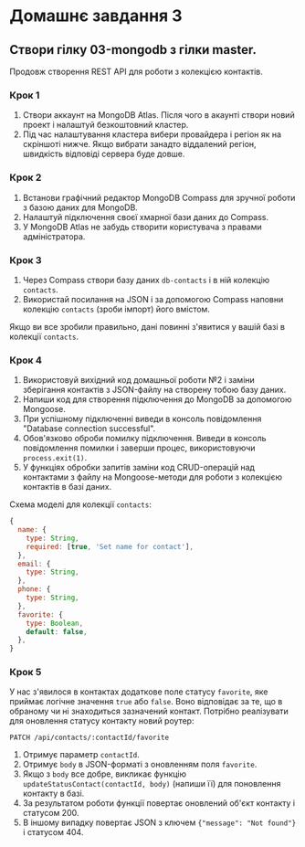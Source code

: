 # Домашнє завдання 3

## Створи гілку 03-mongodb з гілки master.

Продовж створення REST API для роботи з колекцією контактів.

### Крок 1

1. Створи аккаунт на MongoDB Atlas. Після чого в акаунті створи новий проект і налаштуй безкоштовний кластер.
2. Під час налаштування кластера вибери провайдера і регіон як на скріншоті нижче. Якщо вибрати занадто віддалений регіон, швидкість відповіді сервера буде довше.

### Крок 2

1. Встанови графічний редактор MongoDB Compass для зручної роботи з базою даних для MongoDB.
2. Налаштуй підключення своєї хмарної бази даних до Compass.
3. У MongoDB Atlas не забудь створити користувача з правами адміністратора.

### Крок 3

1. Через Compass створи базу даних `db-contacts` і в ній колекцію `contacts`.
2. Використай посилання на JSON і за допомогою Compass наповни колекцію `contacts` (зроби імпорт) його вмістом.

Якщо ви все зробили правильно, дані повинні з'явитися у вашій базі в колекції `contacts`.

### Крок 4

1. Використовуй вихідний код домашньої роботи №2 і заміни зберігання контактів з JSON-файлу на створену тобою базу даних.
2. Напиши код для створення підключення до MongoDB за допомогою Mongoose.
3. При успішному підключенні виведи в консоль повідомлення "Database connection successful".
4. Обов'язково оброби помилку підключення. Виведи в консоль повідомлення помилки і заверши процес, використовуючи `process.exit(1)`.
5. У функціях обробки запитів заміни код CRUD-операцій над контактами з файлу на Mongoose-методи для роботи з колекцією контактів в базі даних.

Схема моделі для колекції `contacts`:

```javascript
{
  name: {
    type: String,
    required: [true, 'Set name for contact'],
  },
  email: {
    type: String,
  },
  phone: {
    type: String,
  },
  favorite: {
    type: Boolean,
    default: false,
  },
}
```

### Крок 5

У нас з'явилося в контактах додаткове поле статусу `favorite`, яке приймає логічне значення `true` або `false`. Воно відповідає за те, що в обраному чи ні знаходиться зазначений контакт. Потрібно реалізувати для оновлення статусу контакту новий роутер:

```http
PATCH /api/contacts/:contactId/favorite
```

1. Отримує параметр `contactId`.
2. Отримує `body` в JSON-форматі з оновленням поля `favorite`.
3. Якщо з `body` все добре, викликає функцію `updateStatusContact(contactId, body)` (напиши її) для поновлення контакту в базі.
4. За результатом роботи функції повертає оновлений об'єкт контакту і статусом 200.
5. В іншому випадку повертає JSON з ключем `{"message": "Not found"}` і статусом 404.
```